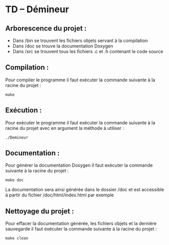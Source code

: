 # TD – Démineur

## Arborescence du projet :
- Dans /bin se trouvent les fichiers objets servant à la compilation
- Dans /doc se trouve la documentation Doxygen
- Dans /src se trouvent tous les fichiers .c et .h contenant le code source

## Compilation :
  Pour compiler le programme il faut exécuter la commande suivante à la racine du projet :
  ```
  make
  ```

## Exécution :
  Pour exécuter le programme il faut exécuter la commande suivante à la racine du projet avec en argument la méthode à utiliser : 
  ```
  ./Demineur
  ```

## Documentation :
  Pour générer la documentation Doxygen il faut exécuter la commande suivante à la racine du projet :
  ```
  make doc
  ```
  La documentation sera ainsi générée dans le dossier /doc et est accessible à partir du fichier /doc/html/index.html par exemple

## Nettoyage du projet :
  Pour effacer la documentation générée, les fichiers objets et la dernière sauvegarde il faut exécuter la commande suivante à la racine du projet :
  ```
  make clean
  ```
